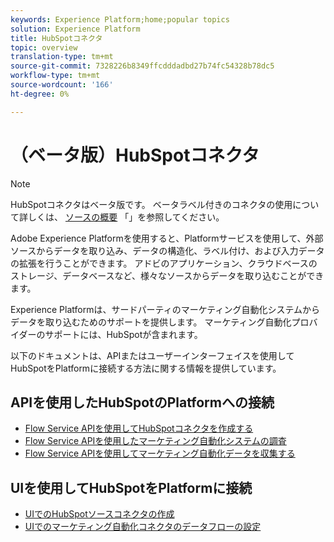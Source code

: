 ```yaml
---
keywords: Experience Platform;home;popular topics
solution: Experience Platform
title: HubSpotコネクタ
topic: overview
translation-type: tm+mt
source-git-commit: 7328226b8349ffcdddadbd27b74fc54328b78dc5
workflow-type: tm+mt
source-wordcount: '166'
ht-degree: 0%

---
```



# （ベータ版）HubSpotコネクタ

>[!NOTE]
>HubSpotコネクタはベータ版です。 ベータラベル付きのコネクタの使用について詳しくは、 [ソースの概要](../../home.md#terms-and-conditions) 「」を参照してください。

Adobe Experience Platformを使用すると、Platformサービスを使用して、外部ソースからデータを取り込み、データの構造化、ラベル付け、および入力データの拡張を行うことができます。 アドビのアプリケーション、クラウドベースのストレージ、データベースなど、様々なソースからデータを取り込むことができます。

Experience Platformは、サードパーティのマーケティング自動化システムからデータを取り込むためのサポートを提供します。 マーケティング自動化プロバイダーのサポートには、HubSpotが含まれます。

以下のドキュメントは、APIまたはユーザーインターフェイスを使用してHubSpotをPlatformに接続する方法に関する情報を提供しています。

## APIを使用したHubSpotのPlatformへの接続

- [Flow Service APIを使用してHubSpotコネクタを作成する](../../tutorials/api/create/marketing-automation/hubspot.md)
- [Flow Service APIを使用したマーケティング自動化システムの調査](../../tutorials/api/explore/marketing-automation.md)
- [Flow Service APIを使用してマーケティング自動化データを収集する](../../tutorials/api/collect/marketing-automation.md)

## UIを使用してHubSpotをPlatformに接続

- [UIでのHubSpotソースコネクタの作成](../../tutorials/ui/create/marketing-automation/hubspot.md)
- [UIでのマーケティング自動化コネクタのデータフローの設定](../../tutorials/ui/dataflow/marketing-automation.md)